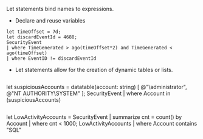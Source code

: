 Let statements bind names to expressions. 

* Declare and reuse variables
```
let timeOffset = 7d;
let discardEventId = 4688;
SecurityEvent
| where TimeGenerated > ago(timeOffset*2) and TimeGenerated < ago(timeOffset)
| where EventID != discardEventId

```

* Let statements allow for the creation of dynamic tables or lists.
  ```
let suspiciousAccounts = datatable(account: string) [
@"\administrator",
@"NT AUTHORITY\SYSTEM"
];
SecurityEvent | where Account in (suspiciousAccounts)

  ```

```
let LowActivityAccounts =
    SecurityEvent 
    | summarize cnt = count() by Account 
    | where cnt < 1000;
LowActivityAccounts | where Account contains "SQL"

```
  
